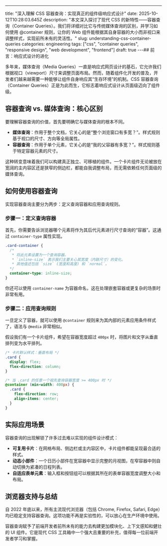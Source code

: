 ---
title: "深入理解 CSS 容器查询：实现真正的组件级响应式设计"
date: 2025-10-12T10:28:03.645Z
description: "本文深入探讨了现代 CSS 的新特性——容器查询（Container Queries）。我们将详细对比它与传统媒体查询的区别，并学习如何使用 @container 规则，让你的 Web 组件能根据其自身容器的大小而非视口来调整样式，实现前所未有的灵活性。"
slug: understanding-css-container-queries
categories: engineering
tags: ["css", "container queries", "responsive design", "web development", "frontend"]
draft: true
---## 前言：响应式设计的进化

多年来，媒体查询（Media Queries）一直是响应式网页设计的基石，它允许我们根据视口（viewport）尺寸来调整页面布局。然而，随着组件化开发的普及，开发者们越来越需要一种能够让组件自身响应其“生存环境”的机制。CSS 容器查询（Container Queries）正是为此而生，它标志着响应式设计从页面级迈向了组件级。

## 容器查询 vs. 媒体查询：核心区别

要理解容器查询的价值，首先要明确它与媒体查询的根本不同。

- **媒体查询**：作用于整个文档，它关心的是“整个浏览窗口有多宽？”。样式规则基于视口的尺寸、方向等全局属性。
- **容器查询**：作用于单个元素，它关心的是“我的父容器有多宽？”。样式规则基于特定容器元素的尺寸。

这种转变意味着我们可以构建真正独立、可移植的组件。一个卡片组件无论被放在宽阔的主内容区还是狭窄的侧边栏，都能自我调整布局，而无需依赖任何页面级的媒体查询。

## 如何使用容器查询

实现容器查询主要分为两步：定义查询容器和应用查询规则。

### 步骤一：定义查询容器

首先，你需要告诉浏览器哪个元素将作为其后代元素进行尺寸查询的“容器”。这通过 `container-type` 属性实现。

```css
.card-container {
  /* 
   * 将此元素设置为一个查询容器。
   * `inline-size` 表示我们主要关心其宽度（内联尺寸）的变化。
   * 其他值还包括 `size` (宽度和高度) 和 `normal`。
  */
  container-type: inline-size;
}
```

你还可以使用 `container-name` 为容器命名，这在处理嵌套容器或更复杂的场景时非常有用。

### 步骤二：应用查询规则

一旦定义了容器，就可以使用 `@container` 规则来为其内部的元素应用条件样式了，语法与 `@media` 非常相似。

假设我们有一个卡片组件，希望在容器宽度超过 `400px` 时，将图片和文字从垂直排列变为水平排列。

```css
/* 卡片默认样式：垂直布局 */
.card {
  display: flex;
  flex-direction: column;
}

/* 当 .card 的任意一个祖先查询容器宽度 >= 400px 时 */
@container (min-width: 400px) {
  .card {
    flex-direction: row;
    align-items: center;
  }
}
```

## 实际应用场景

容器查询的出现解锁了许多过去难以实现的组件设计模式：

- **可复用卡片**：在网格布局、侧边栏或主内容区中，卡片组件都能呈现最合适的样式。
- **动态小部件**：一个日历小部件在宽容器中显示完整的月视图，在窄容器中则自动切换为紧凑的日程列表。
- **自适应表单元素**：输入框和按钮组可以根据其所在的表单容器宽度调整大小和布局。

## 浏览器支持与总结

自 2022 年底以来，所有主流现代浏览器（包括 Chrome, Firefox, Safari, Edge）均已稳定支持容器查询。这项功能不再是实验性的，可以放心在生产环境中使用。

容器查询赋予了前端开发者前所未有的能力去构建更加模块化、上下文感知和健壮的 UI 组件。它是现代 CSS 工具箱中一个强大且重要的补充，值得每一位前端开发者学习和掌握。
